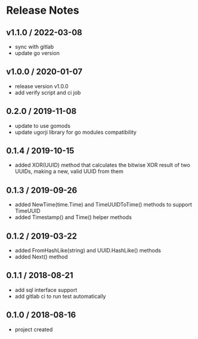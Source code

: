 # Release Notes

## v1.1.0 / 2022-03-08
- sync with gitlab
- update go version

## v1.0.0 / 2020-01-07
- release version v1.0.0
- add verify script and ci job 

## 0.2.0 / 2019-11-08
- update to use gomods
- update ugorji library for go modules compatibility

## 0.1.4 / 2019-10-15
- added XOR(UUID) method that calculates the bitwise XOR result of two UUIDs,
making a new, valid UUID from them

## 0.1.3 / 2019-09-26
- added NewTime(time.Time) and TimeUUIDToTime() methods to support TimeUUID
- added Timestamp() and Time() helper methods

## 0.1.2 / 2019-03-22
- added FromHashLike(string) and UUID.HashLike() methods
- added Next() method

## 0.1.1 / 2018-08-21
- add sql interface support
- add gitlab ci to run test automatically

## 0.1.0 / 2018-08-16
- project created
